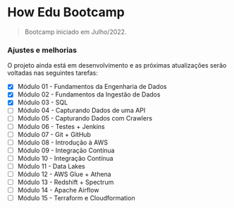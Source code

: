 # How Edu Bootcamp

> Bootcamp iniciado em Julho/2022.

### Ajustes e melhorias

O projeto ainda está em desenvolvimento e as próximas atualizações serão voltadas nas seguintes tarefas:

- [x] Módulo 01 - Fundamentos da Engenharia de Dados
- [x] Módulo 02 - Fundamentos da Ingestão de Dados
- [x] Módulo 03 - SQL
- [ ] Módulo 04 - Capturando Dados de uma API
- [ ] Módulo 05 - Capturando Dados com Crawlers
- [ ] Módulo 06 - Testes + Jenkins
- [ ] Módulo 07 - Git + GitHub
- [ ] Módulo 08 - Introdução à AWS
- [ ] Módulo 09 - Integração Contínua
- [ ] Módulo 10 - Integração Contínua
- [ ] Módulo 11 - Data Lakes
- [ ] Módulo 12 - AWS Glue + Athena
- [ ] Módulo 13 - Redshift + Spectrum
- [ ] Módulo 14 - Apache Airflow
- [ ] Módulo 15 - Terraform e Cloudformation